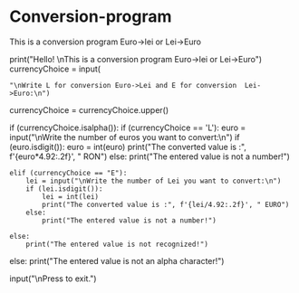 # Conversion-program
This is a conversion program Euro->lei or Lei->Euro

print("Hello! \nThis is a conversion program Euro->lei or Lei->Euro")
currencyChoice = input(

    "\nWrite L for conversion Euro->Lei and E for conversion  Lei->Euro:\n")
    
currencyChoice = currencyChoice.upper()

if (currencyChoice.isalpha()):
    if (currencyChoice == 'L'):
        euro = input("\nWrite the number of euros you want to convert:\n")
        if (euro.isdigit()):
            euro = int(euro)
            print("The converted value is :", f'{euro*4.92:.2f}', " RON")
        else:
            print("The entered value is not a number!")

    elif (currencyChoice == "E"):
        lei = input("\nWrite the number of Lei you want to convert:\n")
        if (lei.isdigit()):
            lei = int(lei)
            print("The converted value is :", f'{lei/4.92:.2f}', " EURO")
        else:
            print("The entered value is not a number!")

    else:
        print("The entered value is not recognized!")
else:
    print("The entered value is not an alpha character!")

input("\nPress <enter> to exit.")
